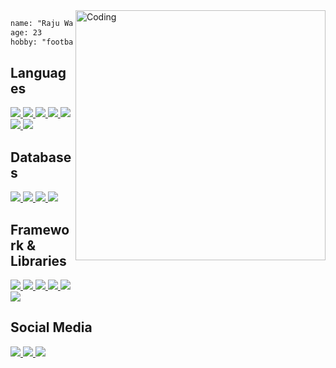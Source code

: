 
    
<img align="right" alt="Coding" width="400" src="https://img.etimg.com/thumb/msid-84146083,width-1015,height-761,imgsize-638053,resizemode-8,quality-100/prime/technology-and-startups/booting-up-developer-economy-how-tech-startups-are-helping-coders-build-and-test-software-faster.jpg">


  ```html
name: "Raju Wahyudi Pratama"
age: 23
hobby: "football and sleep"

  ```

  



<div align = center> 
  
  

<div align="left">
<h2 align="left">Languages</h2>
  <div align="start">
  <a href="https://developer.mozilla.org/en-US/docs/Web/JavaScript">
    <img src="https://skillicons.dev/icons?i=js" />
  </a>
  <a href="https://developer.mozilla.org/en-US/docs/Web/CSS?retiredLocale=id">
    <img src="https://skillicons.dev/icons?i=css" />
  </a>
  <a href="https://www.w3schools.com/html/">
    <img src="https://skillicons.dev/icons?i=html" />
  </a>
  <a href="https://www.php.net/">
    <img src="https://skillicons.dev/icons?i=php" />
  </a>
<!--   <a href="https://www.python.org">
    <img src="https://skillicons.dev/icons?i=python" /> -->
  <a href="https://dart.dev/">
    <img src="https://skillicons.dev/icons?i=dart" />
  </a>
  <a href="https://www.typescriptlang.org/">
    <img src="https://skillicons.dev/icons?i=typescript" />
  </a>
  <a href="https://go.dev">
    <img src="https://skillicons.dev/icons?i=golang" />
  </a>
  </div>
</div>



<!--databases-->
<h2 align="left">Databases</h2>
<div align="start">
  <a href="https://www.mysql.com/">
  <img src="https://skillicons.dev/icons?i=mysql" />
  </a>
  <a href="https://firebase.google.com/">
  <img src="https://skillicons.dev/icons?i=firebase" />
  </a>
<a href="https://redis.io/">
  <img src="https://skillicons.dev/icons?i=redis" />
  </a>
<a href="https://www.mongodb.com/docs/">
  <img src="https://skillicons.dev/icons?i=mongodb" />
  </a>
</div>




<!--Framework & libraries-->
<div class="column">
  <h2 align=left>Framework & Libraries</h2>
  <div align=left>
    
  <a href="https://getbootstrap.com/">
    <img src="https://skillicons.dev/icons?i=bootstrap" />
  </a>
  <a href="https://laravel.com/">
    <img src="https://skillicons.dev/icons?i=laravel" />
  </a>
  <a href="https://flutter.dev/?gclid=Cj0KCQjw6pOTBhCTARIsAHF23fKXwKjR0vU64iadxalBejDmLOZnbvgzqUFAiZRnsUtvJ31gq-l254kaAjnPEALw_wcB&gclsrc=aw.ds">
    <img src="https://skillicons.dev/icons?i=flutter" />
  </a>
  <a href="https://tailwindcss.com/">
    <img src="https://skillicons.dev/icons?i=tailwind" />
  </a>
  <a href="https://reactjs.org/">
    <img src="https://skillicons.dev/icons?i=react" />
  </a>
  <a href="https://nextjs.org/">
    <img src="https://skillicons.dev/icons?i=nextjs" />
  </a>
<!--   <a href="https://https://expressjs.com//">
    <img src="https://skillicons.dev/icons?i=express" />
  </a> -->
  </div>
</div>
</div>




<!--Social Media-->
<div>
<h2 align=left>Social Media</h2>
  <div align=left>
  <a href="https://www.instagram.com/rajuwp/">
    <img src="https://skillicons.dev/icons?i=instagram" />
  </a>
  <a href="https://www.linkedin.com/in/raju-wahyudi-pratama-739995158/">
    <img src="https://skillicons.dev/icons?i=linkedin" />
  </a>
  <a href="rajuwahyudipratama.com">
    <img src="https://skillicons.dev/icons?i=twitter" />
  </a>
  </div>
</div>  



<br/>
<br/>
<br/>
<br/>


  


